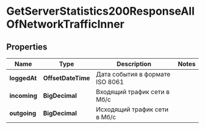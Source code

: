 

# GetServerStatistics200ResponseAllOfNetworkTrafficInner


## Properties

| Name | Type | Description | Notes |
|------------ | ------------- | ------------- | -------------|
|**loggedAt** | **OffsetDateTime** | Дата события в формате ISO 8061 |  |
|**incoming** | **BigDecimal** | Входящий трафик сети в Мб/с |  |
|**outgoing** | **BigDecimal** | Исходящий трафик сети в Мб/с |  |



